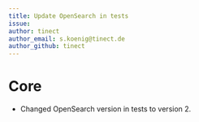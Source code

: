 ```yaml
---
title: Update OpenSearch in tests
issue: 
author: tinect
author_email: s.koenig@tinect.de
author_github: tinect
---
```


# Core

* Changed OpenSearch version in tests to version 2.

